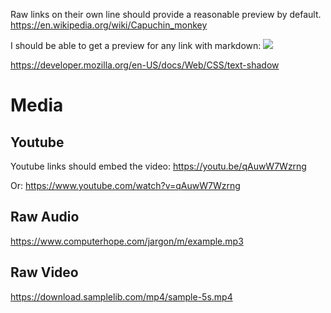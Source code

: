 Raw links on their own line should provide a reasonable preview by default.
https://en.wikipedia.org/wiki/Capuchin_monkey

I should be able to get a preview for any link with markdown:
![](https://en.wikipedia.org/wiki/Capuchin_monkey)

https://developer.mozilla.org/en-US/docs/Web/CSS/text-shadow

# Media
## Youtube
Youtube links should embed the video:
https://youtu.be/qAuwW7Wzrng

Or:
https://www.youtube.com/watch?v=qAuwW7Wzrng

## Raw Audio
https://www.computerhope.com/jargon/m/example.mp3

## Raw Video
https://download.samplelib.com/mp4/sample-5s.mp4